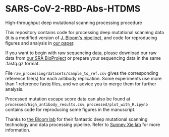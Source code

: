 # SARS-CoV-2-RBD-Abs-HTDMS
High-throughput deep mutational scanning processing procedure

This repository contains code for processing deep mutational scanning data (it is a modified version of [J. Bloom's pipeline](https://github.com/jbloomlab/SARS-CoV-2-RBD_DMS)), and code for reproducing figures and analysis in [our paper](https://biorxiv.org/cgi/content/short/2021.12.07.470392).

If you want to begin with raw sequencing data, please download our raw data from [our SRA BioProject](https://www.ncbi.nlm.nih.gov/bioproject/PRJNA787091) or prepare your sequencing data in the same .fastq.gz format.

File `raw_processing/datasets/sample_to_ref.csv` gives the corresponding reference file(s) for each antibody replication. Some experiments use more than 1 reference fastq files, and we advice you to merge them for further analysis.

Processed mutation escape score data can also be found at `processed/high_antibody_results.csv`. `processed/plot_with_R.ipynb` contains code for reproducing some figures in the manuscript.

Thanks to [the Bloom lab](https://research.fhcrc.org/bloom/en.html) for their fantastic deep mutational scanning technology and data processing pipeline. Refer to [Sunney Xie lab](https://sunneyxielab.org) for more information.
